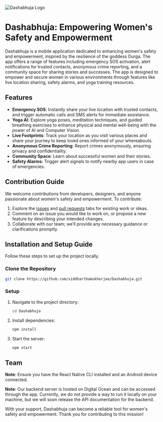 ![Dashabhuja Logo](https://dashabhuja.vercel.app/assets/dashabhuja-DNyRbogA.png)

# Dashabhuja: Empowering Women's Safety and Empowerment

Dashabhuja is a mobile application dedicated to enhancing women's safety and empowerment, inspired by the resilience of the goddess Durga. The app offers a range of features including emergency SOS activation, alert notifications for trusted contacts, anonymous crime reporting, and a community space for sharing stories and successes. The app is designed to empower and secure women in various environments through features like live location sharing, safety alarms, and yoga training resources.

## Features

- **Emergency SOS**: Instantly share your live location with trusted contacts, and trigger automatic calls and SMS alerts for immediate assistance.
- **Yoga AI**: Explore yoga poses, meditation techniques, and guided breathing exercises to enhance physical and mental well-being with the power of AI and Computer Vision.
- **Live Footprints**: Track your location as you visit various places and share your journey to keep loved ones informed of your whereabouts.
- **Anonymous Crime Reporting**: Report crimes anonymously, ensuring privacy and confidentiality.
- **Community Space**: Learn about successful women and their stories.
- **Safety Alarms**: Trigger alert signals to notify nearby app users in case of emergencies.

## Contribution Guide

We welcome contributions from developers, designers, and anyone passionate about women's safety and empowerment. To contribute:

1. Explore the [issues](https://github.com/siddharthamukherjee/Dashabhuja/issues) and [pull requests](https://github.com/siddharthamukherjee/Dashabhuja/pulls) tabs for existing work or ideas.
2. Comment on an issue you would like to work on, or propose a new feature by describing your intended changes.
3. Collaborate with our team; we’ll provide any necessary guidance or clarifications promptly.

## Installation and Setup Guide

Follow these steps to set up the project locally.

### Clone the Repository

```bash
git clone https://github.com/siddharthamukherjee/Dashabhuja.git
```

### Setup

1. Navigate to the project directory:
   ```bash
   cd Dashabhuja
   ```
2. Install dependencies:
   ```bash
   npm install
   ```
3. Start the server:
   ```bash
   npm start
   ```

## Team

**Note**: Ensure you have the React Native CLI installed and an Android device connected.

**Note**: Our backend server is hosted on Digital Ocean and can be accessed through the app. Currently, we do not provide a way to run it locally on your machine, but we will soon release the API documentation for the backend.

With your support, Dashabhuja can become a reliable tool for women's safety and empowerment. Thank you for contributing to this mission!

